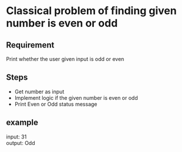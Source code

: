 # Classical problem of finding given number is even or odd

## Requirement
Print whether the user given input is odd or even 

## Steps
- Get number as input
- Implement logic if the given number is even or odd
- Print Even or Odd status message

## example
input: 31\
output: Odd
